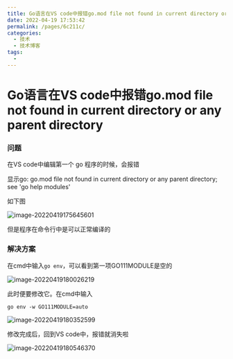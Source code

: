 ```yaml
---
title: Go语言在VS code中报错go.mod file not found in current directory or any parent directory
date: 2022-04-19 17:53:42
permalink: /pages/6c211c/
categories:
  - 技术
  - 技术博客
tags:
  - 
---
```

# Go语言在VS code中报错go.mod file not found in current directory or any parent directory

### 问题

在VS code中编辑第一个 go 程序的时候，会报错

显示go: go.mod file not found in current directory or any parent directory; see 'go help modules'

如下图

![image-20220419175645601](https://cdn.jsdelivr.net/gh/Master-Frank/Image-hosting/img/202204191756852.png)

但是程序在命令行中是可以正常编译的

### 解决方案

在cmd中输入`go env`，可以看到第一项GO111MODULE是空的

![image-20220419180026219](https://cdn.jsdelivr.net/gh/Master-Frank/Image-hosting/img/202204191800326.png)

此时便要修改它。在cmd中输入

```shell
go env -w GO111MODULE=auto
```

![image-20220419180352599](https://cdn.jsdelivr.net/gh/Master-Frank/Image-hosting/img/202204191803690.png)

修改完成后，回到VS code中，报错就消失啦

![image-20220419180546370](https://cdn.jsdelivr.net/gh/Master-Frank/Image-hosting/img/202204191805694.png)